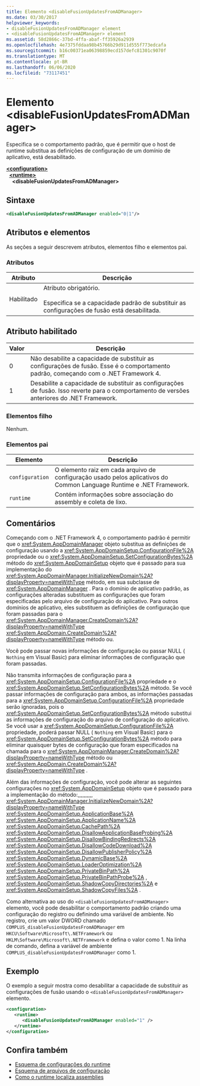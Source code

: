 ```yaml
---
title: Elemento <disableFusionUpdatesFromADManager>
ms.date: 03/30/2017
helpviewer_keywords:
- disableFusionUpdatesFromADManager element
- <disableFusionUpdatesFromADManager> element
ms.assetid: 58d2866c-37bd-4ffa-abaf-ff35926a2939
ms.openlocfilehash: 4e7375fddaa98b45766b29d911d555f773edcafa
ms.sourcegitcommit: b16c00371ea06398859ecd157defc81301c9070f
ms.translationtype: MT
ms.contentlocale: pt-BR
ms.lasthandoff: 06/06/2020
ms.locfileid: "73117451"
---
```

# <a name="disablefusionupdatesfromadmanager-element"></a>Elemento \<disableFusionUpdatesFromADManager>
Especifica se o comportamento padrão, que é permitir que o host de runtime substitua as definições de configuração de um domínio de aplicativo, está desabilitado.  
  
[**\<configuration>**](../configuration-element.md)\
&nbsp;&nbsp;[**\<runtime>**](runtime-element.md)\
&nbsp;&nbsp;&nbsp;&nbsp;**\<disableFusionUpdatesFromADManager>**  
  
## <a name="syntax"></a>Sintaxe  
  
```xml  
<disableFusionUpdatesFromADManager enabled="0|1"/>  
```  
  
## <a name="attributes-and-elements"></a>Atributos e elementos  
 As seções a seguir descrevem atributos, elementos filho e elementos pai.  
  
### <a name="attributes"></a>Atributos  
  
|Atributo|Descrição|  
|---------------|-----------------|  
|Habilitado|Atributo obrigatório.<br /><br /> Especifica se a capacidade padrão de substituir as configurações de fusão está desabilitada.|  
  
## <a name="enabled-attribute"></a>Atributo habilitado  
  
|Valor|Descrição|  
|-----------|-----------------|  
|0|Não desabilite a capacidade de substituir as configurações de fusão. Esse é o comportamento padrão, começando com o .NET Framework 4.|  
|1|Desabilite a capacidade de substituir as configurações de fusão. Isso reverte para o comportamento de versões anteriores do .NET Framework.|  
  
### <a name="child-elements"></a>Elementos filho  
 Nenhum.  
  
### <a name="parent-elements"></a>Elementos pai  
  
|Elemento|Descrição|  
|-------------|-----------------|  
|`configuration`|O elemento raiz em cada arquivo de configuração usado pelos aplicativos do Common Language Runtime e .NET Framework.|  
|`runtime`|Contém informações sobre associação do assembly e coleta de lixo.|  
  
## <a name="remarks"></a>Comentários  
 Começando com o .NET Framework 4, o comportamento padrão é permitir que o <xref:System.AppDomainManager> objeto substitua as definições de configuração usando a <xref:System.AppDomainSetup.ConfigurationFile%2A> propriedade ou o <xref:System.AppDomainSetup.SetConfigurationBytes%2A> método do <xref:System.AppDomainSetup> objeto que é passado para sua implementação do <xref:System.AppDomainManager.InitializeNewDomain%2A?displayProperty=nameWithType> método, em sua subclasse de <xref:System.AppDomainManager> . Para o domínio de aplicativo padrão, as configurações alteradas substituem as configurações que foram especificadas pelo arquivo de configuração do aplicativo. Para outros domínios de aplicativo, eles substituem as definições de configuração que foram passadas para o <xref:System.AppDomainManager.CreateDomain%2A?displayProperty=nameWithType> <xref:System.AppDomain.CreateDomain%2A?displayProperty=nameWithType> método ou.  
  
 Você pode passar novas informações de configuração ou passar NULL ( `Nothing` em Visual Basic) para eliminar informações de configuração que foram passadas.  
  
 Não transmita informações de configuração para a <xref:System.AppDomainSetup.ConfigurationFile%2A> propriedade e o <xref:System.AppDomainSetup.SetConfigurationBytes%2A> método. Se você passar informações de configuração para ambos, as informações passadas para a <xref:System.AppDomainSetup.ConfigurationFile%2A> propriedade serão ignoradas, pois o <xref:System.AppDomainSetup.SetConfigurationBytes%2A> método substitui as informações de configuração do arquivo de configuração do aplicativo. Se você usar a <xref:System.AppDomainSetup.ConfigurationFile%2A> propriedade, poderá passar NULL ( `Nothing` em Visual Basic) para o <xref:System.AppDomainSetup.SetConfigurationBytes%2A> método para eliminar quaisquer bytes de configuração que foram especificados na chamada para o <xref:System.AppDomainManager.CreateDomain%2A?displayProperty=nameWithType> método ou <xref:System.AppDomain.CreateDomain%2A?displayProperty=nameWithType> .  
  
 Além das informações de configuração, você pode alterar as seguintes configurações no <xref:System.AppDomainSetup> objeto que é passado para a implementação do método:,,,,,,,,,, <xref:System.AppDomainManager.InitializeNewDomain%2A?displayProperty=nameWithType> <xref:System.AppDomainSetup.ApplicationBase%2A> <xref:System.AppDomainSetup.ApplicationName%2A> <xref:System.AppDomainSetup.CachePath%2A> <xref:System.AppDomainSetup.DisallowApplicationBaseProbing%2A> <xref:System.AppDomainSetup.DisallowBindingRedirects%2A> <xref:System.AppDomainSetup.DisallowCodeDownload%2A> <xref:System.AppDomainSetup.DisallowPublisherPolicy%2A> <xref:System.AppDomainSetup.DynamicBase%2A> <xref:System.AppDomainSetup.LoaderOptimization%2A> <xref:System.AppDomainSetup.PrivateBinPath%2A> <xref:System.AppDomainSetup.PrivateBinPathProbe%2A> , <xref:System.AppDomainSetup.ShadowCopyDirectories%2A> e <xref:System.AppDomainSetup.ShadowCopyFiles%2A> .  
  
 Como alternativa ao uso do `<disableFusionUpdatesFromADManager>` elemento, você pode desabilitar o comportamento padrão criando uma configuração do registro ou definindo uma variável de ambiente. No registro, crie um valor DWORD chamado `COMPLUS_disableFusionUpdatesFromADManager` em `HKCU\Software\Microsoft\.NETFramework` ou `HKLM\Software\Microsoft\.NETFramework` e defina o valor como 1. Na linha de comando, defina a variável de ambiente `COMPLUS_disableFusionUpdatesFromADManager` como 1.  
  
## <a name="example"></a>Exemplo  
 O exemplo a seguir mostra como desabilitar a capacidade de substituir as configurações de fusão usando o `<disableFusionUpdatesFromADManager>` elemento.  
  
```xml  
<configuration>  
   <runtime>  
      <disableFusionUpdatesFromADManager enabled="1" />  
   </runtime>  
</configuration>  
```  
  
## <a name="see-also"></a>Confira também

- [Esquema de configurações do runtime](index.md)
- [Esquema de arquivos de configuração](../index.md)
- [Como o runtime localiza assemblies](../../../deployment/how-the-runtime-locates-assemblies.md)
